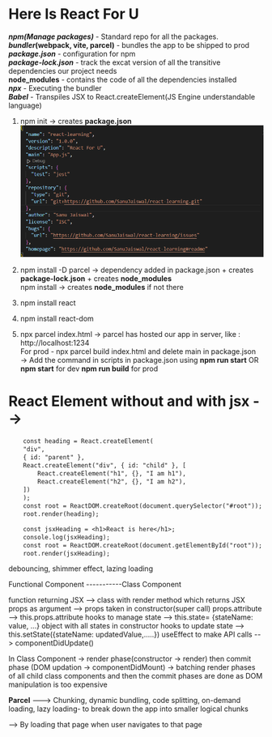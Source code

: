 # Here Is React For U

**_npm(Manage packages)_** - Standard repo for all the packages.<br />
**_bundler_(webpack, vite, parcel)** - bundles the app to be shipped to prod<br />
**_package.json_** - configuration for npm<br />
**_package-lock.json_** - track the excat version of all the transitive dependencies our project needs<br />
**node_modules** - contains the code of all the dependencies installed<br />
**_npx_** - Executing the bundler<br />
**_Babel_** - Transpiles JSX to React.createElement(JS Engine understandable language)<br />

1. npm init
   -> creates **package.json**
   ![Package.json](image.png)

2. npm install -D parcel
   -> dependency added in package.json +
   creates **package-lock.json** +
   creates **node_modules**<br />
   npm install -> creates **node_modules** if not there

3. npm install react

4. npm install react-dom

5. npx parcel index.html
   -> parcel has hosted our app in server, like : http://localhost:1234<br />
   For prod - npx parcel build index.html and delete main in package.json<br />
   -> Add the command in scripts in package.json using
   **npm run start** OR **npm start** for dev
   **npm run build** for prod

# React Element without and with jsx -->

```
    const heading = React.createElement(
    "div",
    { id: "parent" },
    React.createElement("div", { id: "child" }, [
        React.createElement("h1", {}, "I am h1"),
        React.createElement("h2", {}, "I am h2"),
    ])
    );
    const root = ReactDOM.createRoot(document.querySelector("#root"));
    root.render(heading);
```

```
    const jsxHeading = <h1>React is here</h1>;
    console.log(jsxHeading);
    const root = ReactDOM.createRoot(document.getElementById("root"));
    root.render(jsxHeading);
```

debouncing,
shimmer effect,
lazing loading

Functional Component -----------Class Component

function returning JSX --> class with render method which returns JSX
props as argument --> props taken in constructor(super call)
props.attribute --> this.props.attribute
hooks to manage state --> this.state= {stateName: value, ...} object with all states in constructor
hooks to update state --> this.setState({stateName: updatedValue,.....})
useEffect to make API calls --> componentDidUpdate()

In Class Component
-> render phase(constructor -> render) then commit phase (DOM updation -> componentDidMount)
-> batching render phases of all child class components and then the commit phases are done as DOM manipulation is too expensive

**Parcel** ---> Chunking, dynamic bundling, code splitting, on-demand loading, lazy loading- to break down the app into smaller logical chunks

--> By loading that page when user navigates to that page
